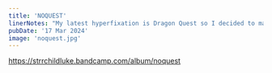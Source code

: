 ```yaml
---
title: 'NOQUEST'
linerNotes: "My latest hyperfixation is Dragon Quest so I decided to make some beats with that as my inspiration. 6 beats, an intro, an outro, lots of samples, film & TV references, slow jams and shuffling jawns. What's not to love on a release like this? Thanks for stopping by and listening! RIP Akira Toriyama"
pubDate: '17 Mar 2024'
image: 'noquest.jpg'
---
```


https://strrchildluke.bandcamp.com/album/noquest
